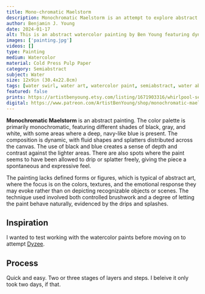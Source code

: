 ```yaml
---
title: Mono-chromatic Maelstorm
description: Monochromatic Maelstorm is an attempt to explore abstract watercolor painting. But the abstraction is subjectively representative to a floral reference by name, a water swirl.
author: Benjamin J. Young
date: 2024-01-17
alt: This is an abstract watercolor painting by Ben Young featuring dynamic blue and black brushstrokes, with splatters and washes creating a sense of movement and swirl.
images: ['painting.jpg']
videos: []
type: Painting
medium: Watercolor
material: Cold Press Pulp Paper
category: Semiabstract
subject: Water
size: 12x9in (30.4x22.8cm)
tags: [water swirl, water art, watercolor paint, semiabstract, water abstract, splash accents, broad stokes, neutral tone]
featured: false
prints: https://artistbenyoung.etsy.com/listing/1671903316/whirlpool-semi-abstract-art
digital: https://www.patreon.com/ArtistBenYoung/shop/monochromatic-maelstorm-139678
---
```


**Monochromatic Maelstorm** is an abstract painting. The color palette is primarily monochromatic, featuring different shades of black, gray, and white, with some areas where a deep, navy-like blue is present. The composition is dynamic, with fluid shapes and splatters distributed across the canvas. The use of black and blue creates a sense of depth and contrast against the lighter areas. There are also spots where the paint seems to have been allowed to drip or splatter freely, giving the piece a spontaneous and expressive feel.

The painting lacks defined forms or figures, which is typical of abstract art, where the focus is on the colors, textures, and the emotional response they may evoke rather than on depicting recognizable objects or scenes. The technique used involved both controlled brushwork and a degree of letting the paint behave naturally, evidenced by the drips and splashes.

## Inspiration ##

I wanted to test working with the watercolor paints before moving on to attempt [Dyzee](/artwork/dyzee).

## Process ##

Quick and easy. Two or three stages of layers and steps. I beleive it only took two days, if that.